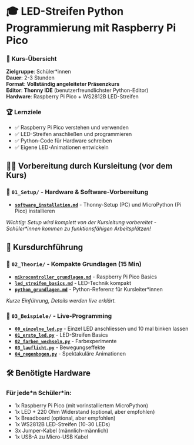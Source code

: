 # 🎓 LED-Streifen Python Programmierung mit Raspberry Pi Pico


### 🎯 Kurs-Übersicht
**Zielgruppe**: Schüler\*innen  
**Dauer**: 2-3 Stunden  
**Format**: **Vollständig angeleiteter Präsenzkurs**  
**Editor**: **Thonny IDE** (benutzerfreundlichster Python-Editor)  
**Hardware**: Raspberry Pi Pico + WS2812B LED-Streifen  

### 🏆 Lernziele
- ✅ Raspberry Pi Pico verstehen und verwenden
- ✅ LED-Streifen anschließen und programmieren
- ✅ Python-Code für Hardware schreiben
- ✅ Eigene LED-Animationen entwickeln


## 🧑‍🏫 Vorbereitung durch Kursleitung (vor dem Kurs)
### 📁 `01_Setup/` - Hardware & Software-Vorbereitung
- [**`software_installation.md`**](01_Setup/software_installation.md) - Thonny-Setup (PC) und MicroPython (Pi Pico) installieren

*Wichtig: Setup wird komplett von der Kursleitung vorbereitet - Schüler\*innen kommen zu funktionsfähigen Arbeitsplätzen!*

## 🚦 Kursdurchführung


### 📁 `02_Theorie/` - Kompakte Grundlagen (15 Min)
- [**`mikrocontroller_grundlagen.md`**](02_Theorie/mikrocontroller_grundlagen.md) - Raspberry Pi Pico Basics
- [**`led_streifen_basics.md`**](02_Theorie/led_streifen_basics.md) - LED-Technik kompakt
- [**`python_grundlagen.md`**](02_Theorie/python_grundlagen.md) - Python-Referenz für Kursleiter\*innen

*Kurze Einführung, Details werden live erklärt.*

### 📁 `03_Beispiele/` - Live-Programming
- [**`00_einzelne_led.py`**](03_Beispiele/00_einzelne_led.py) - Einzel LED anschliessen und 10 mal binken lassen
- [**`01_erste_led.py`**](03_Beispiele/01_erste_led.py) - LED-Streifen Basics
- [**`02_farben_wechseln.py`**](03_Beispiele/02_farben_wechseln.py) - Farbexperimente
- [**`03_lauflicht.py`**](03_Beispiele/03_lauflicht.py) - Bewegungseffekte
- [**`04_regenbogen.py`**](03_Beispiele/04_regenbogen.py) - Spektakuläre Animationen


## 🛠️ Benötigte Hardware

### Für jede\*n Schüler\*in:
- 1x Raspberry Pi Pico (mit vorinstalliertem MicroPython)
- 1x LED + 220 Ohm Widerstand (optional, aber empfohlen)
- 1x Breadboard (optional, aber empfohlen)
- 1x WS2812B LED-Streifen (10-30 LEDs)
- 3x Jumper-Kabel (männlich-männlich)
- 1x USB-A zu Micro-USB Kabel


